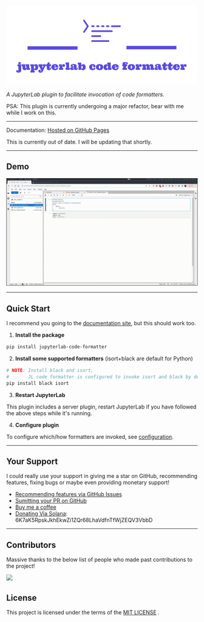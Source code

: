 ![](docs/logo.png)

*A JupyterLab plugin to facilitate invocation of code formatters.*

PSA: This plugin is currently undergoing a major refactor, bear with me while I work on this.

----

Documentation: [Hosted on GitHub Pages](https://ryantam626.github.io/jupyterlab_code_formatter/index.html)

This is currently out of date. I will be updating that shortly.

----

## Demo

![](docs/_static/format-all.gif)

----

## Quick Start

I recommend you going to the [documentation site](https://ryantam626.github.io/jupyterlab_code_formatter/index.html#quick-start), but this should work too.

1. **Install the package**
```bash
pip install jupyterlab-code-formatter
```

2. **Install some supported formatters** (isort+black are default for Python)
```bash
# NOTE: Install black and isort,
#       JL code formatter is configured to invoke isort and black by default
pip install black isort
```

3. **Restart JupyterLab**

This plugin includes a server plugin, restart JupyterLab if you have followed the above steps while it's running.

4. **Configure plugin**

To configure which/how formatters are invoked, see [configuration](https://ryantam626.github.io/jupyterlab_code_formatter/configuration.html).

----

## Your Support

I could really use your support in giving me a star on GitHub, recommending features, fixing bugs or maybe even providing monetary support!

- [Recommending features via GitHub Issues](https://github.com/ryantam626/jupyterlab_code_formatter/issues)
- [Sumitting your PR on GitHub](https://github.com/ryantam626/jupyterlab_code_formatter/pulls)
- [Buy me a coffee](https://www.buymeacoffee.com/ryantam626)
- [Donating Via Solana](https://solana.com/): 6K7aK5RpskJkhEkwZi1ZQr68LhaVdfnTfWjZEQV3VbbD

----

## Contributors

Massive thanks to the below list of people who made past contributions to the project!

<a href="https://github.com/ryantam626/jupyterlab_code_formatter/graphs/contributors">
  <img src="https://contrib.rocks/image?repo=ryantam626/jupyterlab_code_formatter" />
</a>

## License

This project is licensed under the terms of the [MIT LICENSE](LICENSE) .

